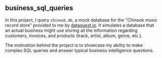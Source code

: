 ## business_sql_queries

In this project, I query `chinook.db`, a mock database for the "Chinook music
record store" provided to me by [dataquest.io](https://www.dataquest.io/). It simulates
a database that an actual business might use storing all the information
regarding customers, invoices, and products (track, artist, album, genre, etc.).

The motivation behind the project is to showcase my ability to make complex
SQL queries and answer typical business intelligence questions.
